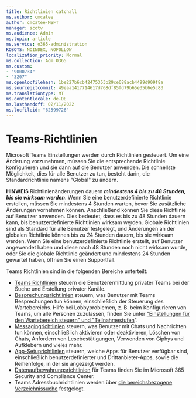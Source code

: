```yaml
---
title: Richtlinien catchall
ms.author: cmcatee
author: cmcatee-MSFT
manager: scotv
ms.audience: Admin
ms.topic: article
ms.service: o365-administration
ROBOTS: NOINDEX, NOFOLLOW
localization_priority: Normal
ms.collection: Adm_O365
ms.custom:
- "9000734"
- "3207"
ms.openlocfilehash: 1be227b6cb42475353b29ce688acb4499d909f8a
ms.sourcegitcommit: 49eaa1417714617d768df85fd79b65e35b6e5c83
ms.translationtype: MT
ms.contentlocale: de-DE
ms.lasthandoff: 02/11/2022
ms.locfileid: "62599726"
---
```

# <a name="teams-policies"></a>Teams-Richtlinien

Microsoft Teams Einstellungen werden durch Richtlinien gesteuert. Um eine Änderung vorzunehmen, müssen Sie die entsprechende Richtlinie konfigurieren und sie dann auf die Benutzer anwenden. Die schnellste Möglichkeit, dies für alle Benutzer zu tun, besteht darin, die Standardrichtlinie namens "Global" zu ändern. 

**HINWEIS** Richtlinienänderungen dauern **_mindestens 4 bis zu 48 Stunden, bis sie wirksam werden_**. Wenn Sie eine benutzerdefinierte Richtlinie erstellen, müssen Sie mindestens 4 Stunden warten, bevor Sie zusätzliche Änderungen vornehmen können. Anschließend können Sie diese Richtlinie auf Benutzer anwenden. Dies bedeutet, dass es bis zu 48 Stunden dauern kann, bis benutzerdefinierte Richtlinien wirksam werden. Globale Richtlinien sind als Standard für alle Benutzer festgelegt, und Änderungen an der globalen Richtlinie können bis zu 24 Stunden dauern, bis sie wirksam werden. Wenn Sie eine benutzerdefinierte Richtlinie erstellt, auf Benutzer angewendet haben und diese nach 48 Stunden noch nicht wirksam wurde, oder Sie die globale Richtlinie geändert und mindestens 24 Stunden gewartet haben, öffnen Sie einen Supportfall.

Teams Richtlinien sind in die folgenden Bereiche unterteilt:

- [Teams Richtlinien](https://docs.microsoft.com/MicrosoftTeams/teams-policies) steuern die Benutzerermittlung privater Teams bei der Suche und Erstellung privater Kanäle.  
- [Besprechungsrichtlinien](https://docs.microsoft.com/microsoftteams/meeting-policies-in-teams) steuern, was Benutzer mit Teams Besprechungen tun können, einschließlich der Steuerung des Wartebereichs. Hilfe bei Lobbyproblemen, z. B. beim Konfigurieren von Teams, um alle Personen zuzulassen, finden Sie unter ["Einstellungen für den Wartebereich steuern" und "Teilnahmestufen](https://docs.microsoft.com/alchemyinsights/bypass-lobby)".
- [Messagingrichtlinien](https://docs.microsoft.com/microsoftteams/messaging-policies-in-teams) steuern, was Benutzer mit Chats und Nachrichten tun können, einschließlich aktivieren oder deaktivieren, Löschen von Chats, Anfordern von Lesebestätigungen, Verwenden von Giphys und Aufklebern und vieles mehr.
- [App-Setuprichtlinien](https://docs.microsoft.com/MicrosoftTeams/teams-app-setup-policies) steuern, welche Apps für Benutzer verfügbar sind, einschließlich benutzerdefinierter und Drittanbieter-Apps, sowie die Reihenfolge, in der sie angezeigt werden.  
- [Datenaufbewahrungsrichtlinien](https://docs.microsoft.com/microsoftteams/retention-policies) für Teams finden Sie im Microsoft 365 Security and Compliance Center.
- Teams Adressbuchrichtlinien werden über [die bereichsbezogene Verzeichnissuche](https://docs.microsoft.com/MicrosoftTeams/teams-scoped-directory-search) festgelegt.